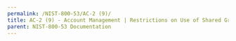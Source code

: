 ```yaml
---
permalink: /NIST-800-53/AC-2 (9)/
title: AC-2 (9) - Account Management | Restrictions on Use of Shared Groups / Accounts
parent: NIST-800-53 Documentation
---
```

